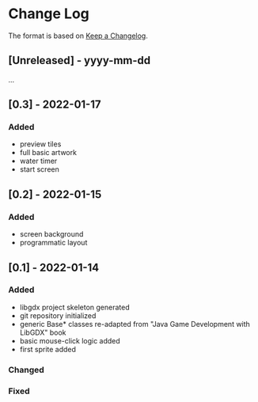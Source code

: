 
# Change Log
The format is based on [Keep a Changelog](http://keepachangelog.com/).


## [Unreleased] - yyyy-mm-dd
...

## [0.3] - 2022-01-17
### Added
- preview tiles
- full basic artwork
- water timer
- start screen


## [0.2] - 2022-01-15

### Added
- screen background
- programmatic layout

## [0.1] - 2022-01-14

### Added
- libgdx project skeleton generated
- git repository initialized
- generic Base* classes re-adapted from "Java Game Development with LibGDX" book
- basic mouse-click logic added
- first sprite added
 
### Changed
 
### Fixed
